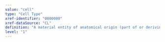 ```yaml
---
value: "cell"
type: "Cell Type"
xref-identifier: "0000000"
xref-dataSource: "CL"
definition: "A material entity of anatomical origin (part of or deriving from an organism) that has as its parts a maximally connected cell compartment surrounded by a plasma membrane.|The definition of cell is intended to represent all cells, and thus a cell is defined as a material entity and not an anatomical structure, which implies that it is part of an organism (or the entirety of one)."
level: "1"
---
```

